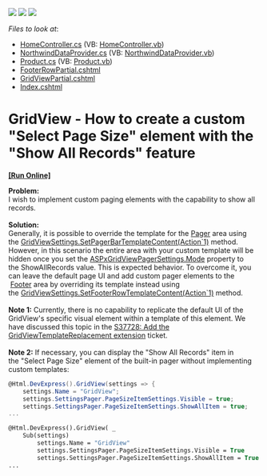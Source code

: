 <!-- default badges list -->
![](https://img.shields.io/endpoint?url=https://codecentral.devexpress.com/api/v1/VersionRange/128549872/14.1.8%2B)
[![](https://img.shields.io/badge/Open_in_DevExpress_Support_Center-FF7200?style=flat-square&logo=DevExpress&logoColor=white)](https://supportcenter.devexpress.com/ticket/details/T190979)
[![](https://img.shields.io/badge/📖_How_to_use_DevExpress_Examples-e9f6fc?style=flat-square)](https://docs.devexpress.com/GeneralInformation/403183)
<!-- default badges end -->
<!-- default file list -->
*Files to look at*:

* [HomeController.cs](./CS/Controllers/HomeController.cs) (VB: [HomeController.vb](./VB/Controllers/HomeController.vb))
* [NorthwindDataProvider.cs](./CS/Models/NorthwindDataProvider.cs) (VB: [NorthwindDataProvider.vb](./VB/Models/NorthwindDataProvider.vb))
* [Product.cs](./CS/Models/Product.cs) (VB: [Product.vb](./VB/Models/Product.vb))
* [FooterRowPartial.cshtml](./CS/Views/Home/FooterRowPartial.cshtml)
* [GridViewPartial.cshtml](./CS/Views/Home/GridViewPartial.cshtml)
* [Index.cshtml](./CS/Views/Home/Index.cshtml)
<!-- default file list end -->
# GridView - How to create a custom "Select Page Size" element with the "Show All Records" feature
<!-- run online -->
**[[Run Online]](https://codecentral.devexpress.com/t190979/)**
<!-- run online end -->


<p><strong>Problem:</strong><br />I wish to implement custom paging elements with the capability to show all records.<br /><br /><strong>Solution:</strong><br />Generally, it is possible to override the template for the <a href="https://documentation.devexpress.com/#AspNet/CustomDocument3676">Pager</a> area using the <a href="https://documentation.devexpress.com/#AspNet/DevExpressWebMvcGridViewSettings_SetPagerBarTemplateContenttopic2450">GridViewSettings.SetPagerBarTemplateContent(Action`1)</a> method. However, in this scenario the entire area with your custom template will be hidden once you set the <a href="https://documentation.devexpress.com/#AspNet/DevExpressWebASPxGridViewASPxGridViewPagerSettings_Modetopic">ASPxGridViewPagerSettings.Mode</a> property to the ShowAllRecords value. This is expected behavior. To overcome it, you can leave the default page UI and add custom pager elements to the  <a href="https://documentation.devexpress.com/#AspNet/CustomDocument3675">Footer</a> area by overriding its template instead using the <a href="https://documentation.devexpress.com/#AspNet/DevExpressWebMvcGridViewSettings_SetFooterRowTemplateContenttopic2440">GridViewSettings.SetFooterRowTemplateContent(Action`1)</a> method.<br /><br /><strong>Note 1:</strong> Currently, there is no capability to replicate the default UI of the GridView's specific visual element within a template of this element. We have discussed this topic in the <a href="https://www.devexpress.com/Support/Center/p/S37728">S37728: Add the GridViewTemplateReplacement extension</a> ticket.<br /><br /><strong>Note 2:</strong> If necessary, you can display the "Show All Records" item in the "Select Page Size" element of the built-in pager without implementing custom templates:</p>


```cs
@Html.DevExpress().GridView(settings => {
    settings.Name = "GridView";
    settings.SettingsPager.PageSizeItemSettings.Visible = true;
    settings.SettingsPager.PageSizeItemSettings.ShowAllItem = true;
...
```




```vb
@Html.DevExpress().GridView( _
    Sub(settings)
        settings.Name = "GridView"
        settings.SettingsPager.PageSizeItemSettings.Visible = True
        settings.SettingsPager.PageSizeItemSettings.ShowAllItem = True
...
```



<br/>


